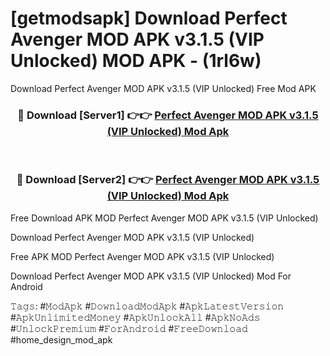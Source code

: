 # [getmodsapk] Download Perfect Avenger MOD APK v3.1.5 (VIP Unlocked) MOD APK - (1rl6w)
Download Perfect Avenger MOD APK v3.1.5 (VIP Unlocked) Free Mod APK

<div align="center">
<h3>🔴 Download [Server1] 👉👉 <a href="https://apk-comot.site?title=Perfect_Avenger_MOD_APK_v3.1.5_(VIP_Unlocked)">Perfect Avenger MOD APK v3.1.5 (VIP Unlocked) Mod Apk</a></h3><br>

<h3>🔴 Download [Server2] 👉👉 <a href="https://apk-comot.site?title=Perfect_Avenger_MOD_APK_v3.1.5_(VIP_Unlocked)">Perfect Avenger MOD APK v3.1.5 (VIP Unlocked) Mod Apk</a></h3>
</div>


Free Download APK MOD Perfect Avenger MOD APK v3.1.5 (VIP Unlocked)

Download Perfect Avenger MOD APK v3.1.5 (VIP Unlocked) 

Free APK MOD Perfect Avenger MOD APK v3.1.5 (VIP Unlocked) 

Download Perfect Avenger MOD APK v3.1.5 (VIP Unlocked) Mod For Android

𝚃𝚊𝚐𝚜: #𝙼𝚘𝚍𝙰𝚙𝚔 #𝙳𝚘𝚠𝚗𝚕𝚘𝚊𝚍𝙼𝚘𝚍𝙰𝚙𝚔 #𝙰𝚙𝚔𝙻𝚊𝚝𝚎𝚜𝚝𝚅𝚎𝚛𝚜𝚒𝚘𝚗 #𝙰𝚙𝚔𝚄𝚗𝚕𝚒𝚖𝚒𝚝𝚎𝚍𝙼𝚘𝚗𝚎𝚢 #𝙰𝚙𝚔𝚄𝚗𝚕𝚘𝚌𝚔𝙰𝚕𝚕 #𝙰𝚙𝚔𝙽𝚘𝙰𝚍𝚜 #𝚄𝚗𝚕𝚘𝚌𝚔𝙿𝚛𝚎𝚖𝚒𝚞𝚖 #𝙵𝚘𝚛𝙰𝚗𝚍𝚛𝚘𝚒𝚍 #𝙵𝚛𝚎𝚎𝙳𝚘𝚠𝚗𝚕𝚘𝚊𝚍 #home_design_mod_apk